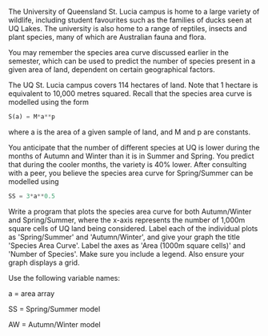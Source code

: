 The University of Queensland St. Lucia campus is home to a large variety of wildlife, including student favourites such as the families of ducks seen at UQ Lakes. The university is also home to a range of reptiles, insects and plant species, many of which are Australian fauna and flora. 

You may remember the species area curve discussed earlier in the semester, which can be used to predict the number of species present in a given area of land, dependent on certain geographical factors.

The UQ St. Lucia campus covers 114 hectares of land. Note that 1 hectare is equivalent to 10,000 metres squared. Recall that the species area curve is modelled using the form

```python
S(a) = M*a**p
```
where a is the area of a given sample of land, and M and p are constants. 

You anticipate that the number of different species at UQ is lower during the months of Autumn and Winter than it is in Summer and Spring. You predict that during the cooler months, the variety is 40% lower. After consulting with a peer, you believe the species area curve for Spring/Summer can be modelled using

```python
SS = 3*a**0.5
```

Write a program that plots the species area curve for both Autumn/Winter and Spring/Summer, where the x-axis represents the number of 1,000m square cells of UQ land being considered. Label each of the individual plots as 'Spring/Summer' and 'Autumn/Winter', and give your graph the title 'Species Area Curve'. Label the axes as 'Area (1000m square cells)' and 'Number of Species'. Make sure you include a legend. Also ensure your graph displays a grid. 

Use the following variable names:

a = area array

SS = Spring/Summer model

AW = Autumn/Winter model
